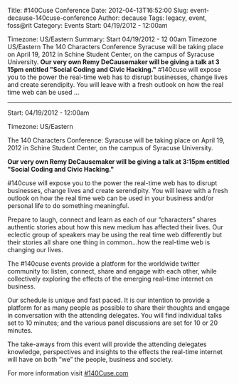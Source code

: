 Title: #140Cuse Conference
Date: 2012-04-13T16:52:00
Slug: event-decause-140cuse-conference
Author: decause
Tags: legacy, event, foss@rit
Category: Events
Start: 04/19/2012 - 12:00am

Timezone: US/Eastern
Summary: Start  04/19/2012 - 12 00am  Timezone  US/Eastern  The 140 Characters Conference  Syracuse will be taking place on April 19, 2012 in Schine Student Center, on the campus of Syracuse University.  **Our very own Remy DeCausemaker will be giving a talk at 3 15pm entitled "Social Coding and Civic Hacking."**  #140cuse will expose you to the power the real-time web has to disrupt businesses, change lives and create serendipity. You will leave with a fresh outlook on how the real time web can be used  ... 

---
Start: 04/19/2012 - 12:00am

Timezone: US/Eastern

The 140 Characters Conference: Syracuse will be taking place on April 19, 2012
in Schine Student Center, on the campus of Syracuse University.

**Our very own Remy DeCausemaker will be giving a talk at 3:15pm entitled "Social Coding and Civic Hacking."**

#140cuse will expose you to the power the real-time web has to disrupt
businesses, change lives and create serendipity. You will leave with a fresh
outlook on how the real time web can be used in your business and/or personal
life to do something meaningful.

Prepare to laugh, connect and learn as each of our “characters” shares
authentic stories about how this new medium has affected their lives. Our
eclectic group of speakers may be using the real time web differently but
their stories all share one thing in common…how the real-time web is changing
our lives.

The #140cuse events provide a platform for the worldwide twitter community to:
listen, connect, share and engage with each other, while collectively
exploring the effects of the emerging real-time internet on business.

Our schedule is unique and fast paced. It is our intention to provide a
platform for as many people as possible to share their thoughts and engage in
conversation with the attending delegates. You will find individual talks set
to 10 minutes; and the various panel discussions are set for 10 or 20 minutes.

The take-aways from this event will provide the attending delegates knowledge,
perspectives and insights to the effects the real-time internet will have on
both “we” the people, business and society.

For more information visit [#140Cuse.com](http://140cuse.com)

